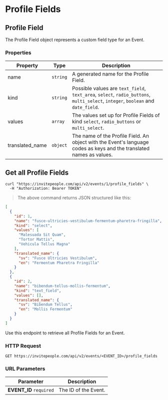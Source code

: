 # Profile Fields

## Profile Field

The Profile Field object represents a custom field type for an Event.

### Properties

Property | Type | Description
--------- | ----------- | -----------
name | `string` | A generated name for the Profile Field.
kind | `string` | Possible values are `text_field`, `text_area`, `select`, `radio_buttons`, `multi_select`, `integer`, `boolean` and `date_field`. 
values | `array` | The values set up for Profile Fields of kind `select`, `radio_buttons` or `multi_select`. 
translated_name | `object` | The name of the Profile Field. An object with the Event's language codes as keys and the translated names as values.

## Get all Profile Fields

```shell
curl "https://invitepeople.com/api/v2/events/1/profile_fields" \
  -H "Authorization: Bearer TOKEN"
```

> The above command returns JSON structured like this:

```json
[
  {
    "id": 1,
    "name": "fusce-ultricies-vestibulum-fermentum-pharetra-fringilla",
    "kind": "select",
    "values": [
      "Malesuada Sit Quam",
      "Tortor Mattis",
      "Vehicula Tellus Magna"
    ],
    "translated_name": {
      "sv": "Fusce Ultricies Vestibulum",
      "en": "Fermentum Pharetra Fringilla"
    }
  },
  {
    "id": 2,
    "name": "bibendum-tellus-mollis-fermentum",
    "kind": "text_field",
    "values": [],
    "translated_name": {
      "sv": "Bibendum Tellus",
      "en": "Mollis Fermentum"
    }
  }
]
```

Use this endpoint to retrieve all Profile Fields for an Event.

### HTTP Request

`GET https://invitepeople.com/api/v2/events/<EVENT_ID>/profile_fields`

### URL Parameters

Parameter | Description
--------- | -----------
**EVENT_ID** `required` | The ID of the Event.